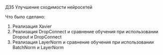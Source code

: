 ДЗ5
Улучшение сходимости нейросетей  

Что было сделано:  
1. Реализация Xavier
2. Реализация DropConnect и сравнение обучения при использовании Dropout и DropConnect
3. Реализация LayerNorm и сравнение обучения при использовании BatchNorm и LayerNorm